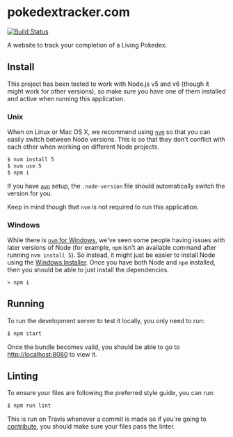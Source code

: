 # pokedextracker.com

[![Build Status](https://travis-ci.org/robinjoseph08/pokedextracker.com.svg?branch=master)](https://travis-ci.org/pokedextracker/pokedextracker.com)

A website to track your completion of a Living Pokedex.

## Install

This project has been tested to work with Node.js v5 and v6 (though it might work for other versions), so make sure you have one of them installed and active when running this application.

### Unix

When on Linux or Mac OS X, we recommend using [`nvm`](https://github.com/creationix/nvm) so that you can easily switch between Node versions. This is so that they don't conflict with each other when working on different Node projects.

```bash
$ nvm install 5
$ nvm use 5
$ npm i
```

If you have [`avn`](https://github.com/wbyoung/avn) setup, the `.node-version` file should automatically switch the version for you.

Keep in mind though that `nvm` is not required to run this application.

### Windows

While there is [`nvm` for Windows](https://github.com/coreybutler/nvm-windows), we've seen some people having issues with later versions of Node (for example, `npm` isn't an available command after running `nvm install 5`). So instead, it might just be easier to install Node using the [Windows Installer](https://nodejs.org/en/download/current/). Once you have both Node and `npm` installed, then you should be able to just install the dependencies.

```dos
> npm i
```

## Running

To run the development server to test it locally, you only need to run:

```bash
$ npm start
```

Once the bundle becomes valid, you should be able to go to [http://localhost:8080](http://localhost:8080) to view it.

## Linting

To ensure your files are following the preferred style guide, you can run:

```bash
$ npm run lint
```

This is run on Travis whenever a commit is made so if you're going to [contribute](CONTRIBUTING.md), you should make sure your files pass the linter.
